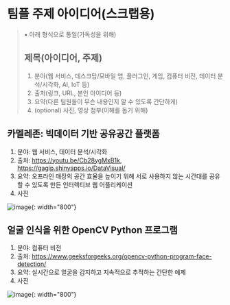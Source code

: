 # 팀플 주제 아이디어(스크랩용)
> ▪️ 아래 형식으로 통일(가독성을 위해)
> ## 제목(아이디어, 주제)
> 1) 분야(웹 서비스, 데스크탑/모바일 앱, 플러그인, 게임, 컴퓨터 비전, 데이터 분석/시각화, AI, IoT 등)
> 2) 출처(링크, URL, 본인 아이디어 등)
> 3) 요약(다른 팀원들이 무슨 내용인지 알 수 있도록 간단하게)
> 4) (optional) 사진, 영상 첨부(이해를 돕기 위해)

## 카멜레존: 빅데이터 기반 공유공간 플랫폼
1) 분야: 웹 서비스, 데이터 분석/시각화
2) 출처: https://youtu.be/Cb28ygMxB1k, https://gagip.shinyapps.io/DataVisual/
3) 요약: 오프라인 매장의 공간 효율을 높이기 위해 서로 사용하지 않는 시간대를 공유할 수 있도록 만든 인터렉티브 웹 어플리케이션
4) 사진

![image](https://user-images.githubusercontent.com/49047536/224915414-555e86f4-6d3c-4ca0-b66e-34dafada7037.png){: width="800"}

## 얼굴 인식을 위한 OpenCV Python 프로그램
1) 분야: 컴퓨터 비전
2) 출처: https://www.geeksforgeeks.org/opencv-python-program-face-detection/
3) 요약: 실시간으로 얼굴을 감지하고 지속적으로 추적하는 간단한 예제
4) 사진

![image](https://user-images.githubusercontent.com/49047536/224924092-57ec808f-3fb3-4ea4-a003-7a74f09c877c.png){: width="800"}
